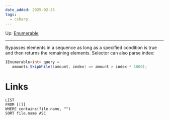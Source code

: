 ```yaml
---
date_added: 2025-02-25
tags:
  - csharp
---
```

Up: [Enumerable](Enumerable.md)
___
 Bypasses elements in a sequence as long as a specified condition is true and then returns the remaining elements. Selector can also parse index:
 ```cs
IEnumerable<int> query =
    amounts.SkipWhile((amount, index) => amount > index * 1000);
```
# Links
```dataview
LIST
FROM [[]]
WHERE contains(file.name, "")
SORT file.name ASC
```
